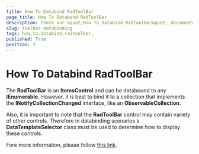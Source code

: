 ```yaml
---
title: How To Databind RadToolBar 
page_title: How To Databind RadToolBar 
description: Check our &quot;How To Databind RadToolBar&quot; documentation article for the RadToolBar WPF control.
slug: toolbar-databinding
tags: how,to,databind,radtoolbar,
published: True
position: 2
---
```


# How To Databind RadToolBar 

The __RadToolBar__ is an __ItemsControl__ and can be databound to any __IEnumerable.__ However, it is best to bind it to a collection that implements the __INotifyCollectionChanged__ interface, like an __ObservableCollection__. 

Also, it is important to note that the __RadToolBar__ control may contain variety of other controls. Therefore in databinding scenarios a __DataTemplateSelector__ class must be used to determine how to display these controls.

Fore more information, please follow [this link](http://blogs.telerik.com/silverlightteam/posts/10-09-28/how-to-databind-telerik-s-toolbar.aspx).